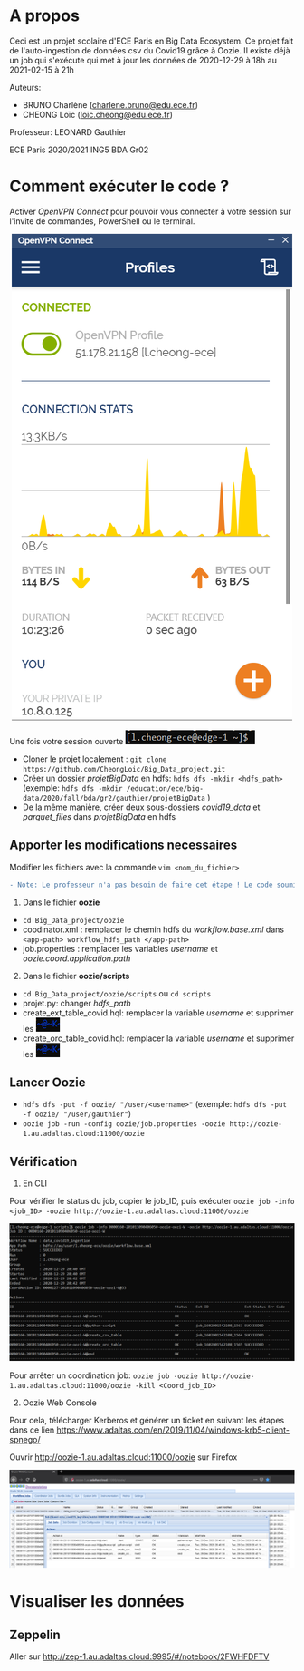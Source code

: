# A propos
Ceci est un projet scolaire d'ECE Paris en Big Data Ecosystem. 
Ce projet fait de l'auto-ingestion de données csv du Covid19 grâce à Oozie.
Il existe déjà un job qui s'exécute qui met à jour les données de 2020-12-29 à 18h au 2021-02-15 à 21h

Auteurs:
- BRUNO Charlène (charlene.bruno@edu.ece.fr)
- CHEONG Loïc (loic.cheong@edu.ece.fr)

Professeur:
LEONARD Gauthier

ECE Paris 2020/2021
ING5 BDA Gr02

# Comment exécuter le code ?
Activer *OpenVPN Connect* pour pouvoir vous connecter à votre session sur l'invite de commandes, PowerShell ou le terminal.

<p align="center">
  <img src="img/OpenVPN.PNG">
</p>

Une fois votre session ouverte ![alt test](img/session.PNG) 
- Cloner le projet localement : `git clone https://github.com/CheongLoic/Big_Data_project.git`
- Créer un dossier *projetBigData* en hdfs: `hdfs dfs -mkdir <hdfs_path>` (exemple: `hdfs dfs -mkdir /education/ece/big-data/2020/fall/bda/gr2/gauthier/projetBigData` )
- De la même manière, créer deux sous-dossiers *covid19_data* et *parquet_files* dans *projetBigData* en hdfs


## Apporter les modifications necessaires
Modifier les fichiers avec la commande `vim <nom_du_fichier>`

```diff
- Note: Le professeur n'a pas besoin de faire cet étape ! Le code soumis a été écrit de tel façon qu'il face le moins de travail possible
```


1. Dans le fichier **oozie**
- `cd Big_Data_project/oozie`
- coodinator.xml : remplacer le chemin hdfs du *workflow.base.xml* dans `<app-path> workflow_hdfs_path </app-path>`
- job.properties : remplacer les variables *username* et *oozie.coord.application.path*

2. Dans le fichier **oozie/scripts**
- `cd Big_Data_project/oozie/scripts` ou `cd scripts`
- projet.py: changer *hdfs_path*
- create_ext_table_covid.hql: remplacer la variable *username* et supprimer les ![alt test](img/at_symbol.PNG) 
- create_orc_table_covid.hql: remplacer la variable *username* et supprimer les ![alt test](img/at_symbol.PNG) 


## Lancer Oozie
- `hdfs dfs -put -f oozie/ "/user/<username>"`  (exemple: `hdfs dfs -put -f oozie/ "/user/gauthier"`)
- `oozie job -run -config oozie/job.properties -oozie http://oozie-1.au.adaltas.cloud:11000/oozie`


## Vérification
1. En CLI

Pour vérifier le status du job, copier le job_ID, puis exécuter `oozie job -info <job_ID> -oozie http://oozie-1.au.adaltas.cloud:11000/oozie`

<p align="center">
  <img src="img/job_status_CLI.PNG">
</p>

Pour arrêter un coordination job: `oozie job -oozie http://oozie-1.au.adaltas.cloud:11000/oozie -kill <Coord_job_ID>`


2. Oozie Web Console

Pour cela, télécharger Kerberos et générer un ticket en suivant les étapes dans ce lien https://www.adaltas.com/en/2019/11/04/windows-krb5-client-spnego/

Ouvrir http://oozie-1.au.adaltas.cloud:11000/oozie sur Firefox

<p align="center">
  <img src="img/job_status_web.PNG">
</p>

# Visualiser les données
## Zeppelin
Aller sur http://zep-1.au.adaltas.cloud:9995/#/notebook/2FWHFDFTV

